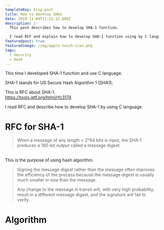 ```yaml
---
templateKey: blog-post
title: How to develop SHA1
date: 2019-11-09T11:21:12.886Z
description: |-
  This post describes how to develop SHA-1 function.

  I read RCF and explain how to develop SHA-1 function using by C language.
featuredpost: true
featuredimage: /img/apple-touch-icon.png
tags:
  - Security
  - Hash
---
```

This time I developed SHA-1 function and use C language.

SHA-1 stands for US Secure Hash Algorithm 1 (SHA1);

This is RFC about SHA-1.\
<https://tools.ietf.org/html/rfc3174>

I read RFC and describe how to develop SHA-1 by using C language.



# RFC for SHA-1

> When a message of any length < 2^64 bits is input, the SHA-1 produces a 160-bit output called a message digest. 

\
This is the purpose of using hash algorithm.

> Signing the message digest rather than the message often improves the efficiency of the process because the message digest is usually much smaller in size than the message.
>
> Any change to the message in transit will, with very high probability, result in a different message digest, and the signature will fail to verify.

# Algorithm
